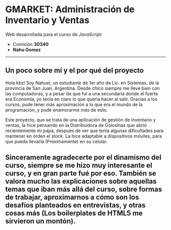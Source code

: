 # GMARKET: Administración de Inventario y Ventas
Web desarrollada para el curso de *JavaScript* 
- Comisión **30340**
- **Nahu Gomez**

---

## Un poco sobre mí y el por qué del proyecto
Hola kbz! Soy Nahuel, un estudiante de 1er año de Lic. en Sistemas, de la provincia de San Juan, Argentina.
Desde chico siempre me lleve bien con las computadoras, y a pesar de que fuí a una secundaria donde el fuerte era Economía, yo tenía en claro lo que quería hacer al salir. Gracias a los cursos, pude tener más aproximación a lo que era el mundo de la programación, y pude enamorarme más de esto.

Este proyecto, que se trata de una aplicación de gestión de inventario y ventas, la hice pensando en la Distribuidora de Golosinas que abrió recientemente mi papá, después de ver que tenía algunas dificultades para mantener en órden el stock. La hice adaptable a dispositivos móviles, para que pueda llevarla (Próximamente) en su celular.

Sinceramente agradecerte por el dinamismo del curso, siempre se me hizo muy interesante el curso, y en gran parte fué por eso. También se valora mucho las explicaciones sobre aquellas temas que iban más allá del curso, sobre formas de trabajar, aproximarnos a cómo son los desafíos planteados en entrevistas, y otras cosas más (Los boilerplates de HTML5 me sirvieron un montón). 
---
